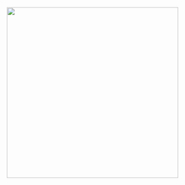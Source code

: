 <h1 align="center">
  <img src="https://cdn.jsdelivr.net/gh/altaffoc/altaffoc/aset/altaffoc.svg" width="400" />
</h1>

